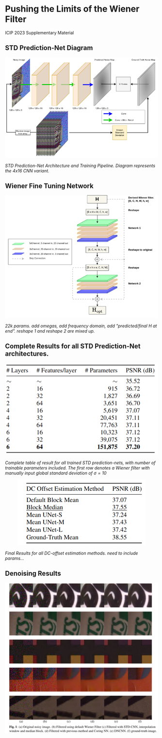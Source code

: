 # Pushing the Limits of the Wiener Filter 
ICIP 2023 Supplementary Material


## STD Prediction-Net Diagram
<p align="center">
  <img src=draw_uio_final.drawio_correctlegend.png>
</p>

*STD Prediction-Net Architecture and Training Pipeline. Diagram represents the 4x16 CNN variant.*

## Wiener Fine Tuning Network
<p align="center">
  <img src=wiener_diagram.png>
</p>

*22k params. add omegas, add frequency domain, add "predicted/final H at end". reshape 1 and reshape 2 are mixed up.*
## Complete Results for all STD Prediction-Net architectures.

<p align="center">
  <img src=std_nets.png>
</p>

*Complete table of result for all trained STD prediction-nets, with number of trainable parameters included. The first row denotes a Wiener filter with manually input global standard deviation of $\sigma = 10$*

<p align="center">
  <img src=mean_im_with_gt.png>
</p>

*Final Results for all DC-offset estimation methods. need to include params...*

## Denoising Results
<p align="center">
  <img src=mosaic_1-1.png>
</p>

